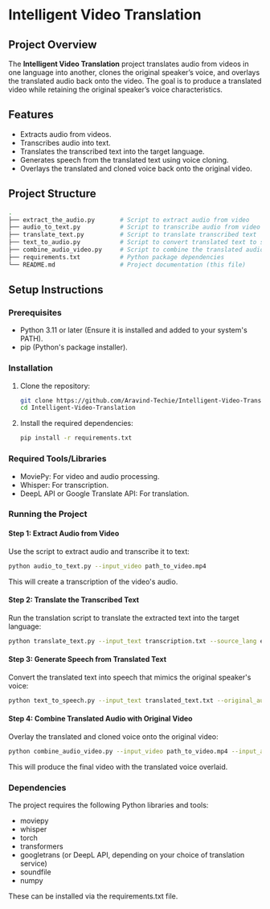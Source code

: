 # **Intelligent Video Translation**

## **Project Overview**
The **Intelligent Video Translation** project translates audio from videos in one language into another, clones the original speaker’s voice, and overlays the translated audio back onto the video. The goal is to produce a translated video while retaining the original speaker’s voice characteristics.

## **Features**
- Extracts audio from videos.
- Transcribes audio into text.
- Translates the transcribed text into the target language.
- Generates speech from the translated text using voice cloning.
- Overlays the translated and cloned voice back onto the original video.

## **Project Structure**
```bash
.
├── extract_the_audio.py       # Script to extract audio from video
├── audio_to_text.py           # Script to transcribe audio from video
├── translate_text.py          # Script to translate transcribed text
├── text_to_audio.py           # Script to convert translated text to speech
├── combine_audio_video.py     # Script to combine the translated audio back to the video
├── requirements.txt           # Python package dependencies
└── README.md                  # Project documentation (this file)
```

## Setup Instructions

### Prerequisites
- Python 3.11 or later (Ensure it is installed and added to your system's PATH).
- pip (Python's package installer).

### Installation

1. Clone the repository:
   ```bash
   git clone https://github.com/Aravind-Techie/Intelligent-Video-Translation.git
   cd Intelligent-Video-Translation

2. Install the required dependencies:
   ```bash
   pip install -r requirements.txt
   ```

### Required Tools/Libraries
- MoviePy: For video and audio processing.
- Whisper: For transcription.
- DeepL API or Google Translate API: For translation.

### Running the Project
#### Step 1: Extract Audio from Video
Use the script to extract audio and transcribe it to text:
```bash
python audio_to_text.py --input_video path_to_video.mp4
```
This will create a transcription of the video's audio.

#### Step 2: Translate the Transcribed Text
Run the translation script to translate the extracted text into the target language:
```bash
python translate_text.py --input_text transcription.txt --source_lang en --target_lang ta
```

#### Step 3: Generate Speech from Translated Text
Convert the translated text into speech that mimics the original speaker's voice:
```bash
python text_to_speech.py --input_text translated_text.txt --original_audio path_to_original_speaker_audio.wav
```

#### Step 4: Combine Translated Audio with Original Video
Overlay the translated and cloned voice onto the original video:
```bash
python combine_audio_video.py --input_video path_to_video.mp4 --input_audio translated_speech.wav
```
This will produce the final video with the translated voice overlaid.

### Dependencies
The project requires the following Python libraries and tools:

- moviepy
- whisper
- torch
- transformers
- googletrans (or DeepL API, depending on your choice of translation service)
- soundfile
- numpy

These can be installed via the requirements.txt file.
